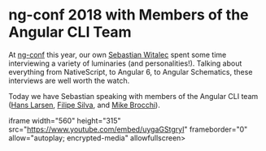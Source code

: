 # ng-conf 2018 with Members of the Angular CLI Team

At [ng-conf](https://www.ng-conf.org/) this year, our own [Sebastian Witalec](https://twitter.com/sebawita) spent some time interviewing a variety of luminaries (and personalities!). Talking about everything from NativeScript, to Angular 6, to Angular Schematics, these interviews are well worth the watch.

Today we have Sebastian speaking with members of the Angular CLI team ([Hans Larsen](https://twitter.com/hanslatwork), [Filipe Silva](https://twitter.com/filipematossilv), and [Mike Brocchi](https://twitter.com/Brocco)).

iframe width="560" height="315" src="https://www.youtube.com/embed/uygaGStgryI" frameborder="0" allow="autoplay; encrypted-media" allowfullscreen></iframe>
